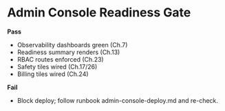 # Admin Console Readiness Gate
**Pass**
- Observability dashboards green (Ch.7)
- Readiness summary renders (Ch.13)
- RBAC routes enforced (Ch.23)
- Safety tiles wired (Ch.17/26)
- Billing tiles wired (Ch.24)

**Fail**
- Block deploy; follow runbook admin-console-deploy.md and re-check.
